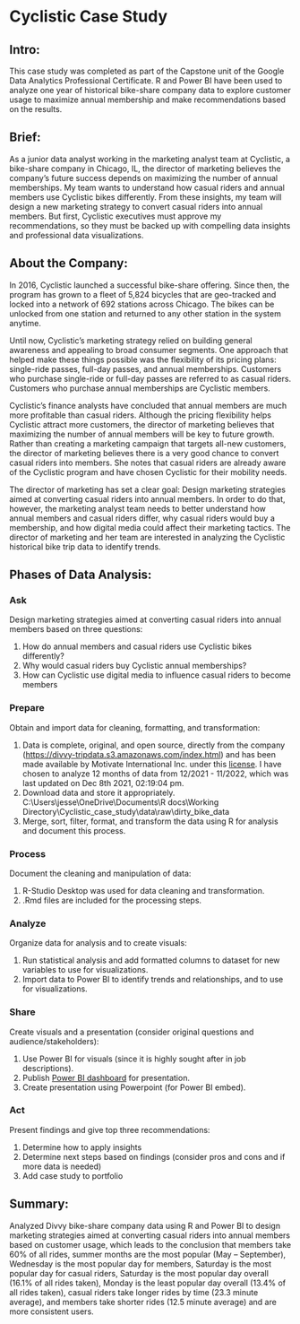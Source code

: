 # Cyclistic Case Study

## Intro:
This case study was completed as part of the Capstone unit of the Google Data Analytics Professional Certificate. R and Power BI have been used to analyze one year of historical bike-share company data to explore customer usage to maximize annual membership and make recommendations based on the results.

## Brief:

As a junior data analyst working in the marketing analyst team at Cyclistic, a bike-share company in Chicago, IL, the director of marketing believes the company’s future success depends on maximizing the number of annual memberships. My team wants to understand how casual riders and annual members use Cyclistic bikes differently. From these insights, my team will design a new marketing strategy to convert casual riders into annual members. But first, Cyclistic executives must approve my recommendations, so they must be backed up with compelling data insights and professional data visualizations.

## About the Company:

In 2016, Cyclistic launched a successful bike-share offering. Since then, the program has grown to a fleet of 5,824 bicycles that are geo-tracked and locked into a network of 692 stations across Chicago. The bikes can be unlocked from one station and returned to any other station in the system anytime.

Until now, Cyclistic’s marketing strategy relied on building general awareness and appealing to broad consumer segments. One approach that helped make these things possible was the flexibility of its pricing plans: single-ride passes, full-day passes, and annual memberships. Customers who purchase single-ride or full-day passes are referred to as casual riders. Customers who purchase annual memberships are Cyclistic members.

Cyclistic’s finance analysts have concluded that annual members are much more profitable than casual riders. Although the pricing flexibility helps Cyclistic attract more customers, the director of marketing believes that maximizing the number of annual members will be key to future growth. Rather than creating a marketing campaign that targets all-new customers, the director of marketing believes there is a very good chance to convert casual riders into members. She notes that casual riders are already aware of the Cyclistic program and have chosen Cyclistic for their mobility needs.

The director of marketing has set a clear goal: Design marketing strategies aimed at converting casual riders into annual members. In order to
do that, however, the marketing analyst team needs to better understand how annual members and casual riders differ, why
casual riders would buy a membership, and how digital media could affect their marketing tactics. The director of marketing and her team are
interested in analyzing the Cyclistic historical bike trip data to identify trends.

## Phases of Data Analysis:

### Ask
Design marketing strategies aimed at converting casual riders into annual members based on three questions:
1. How do annual members and casual riders use Cyclistic bikes differently?
2. Why would casual riders buy Cyclistic annual memberships?
3. How can Cyclistic use digital media to influence casual riders to become members

### Prepare
Obtain and import data for cleaning, formatting, and transformation:
1. Data is complete, original, and open source, directly from the company (https://divvy-tripdata.s3.amazonaws.com/index.html) and has been made available by Motivate International Inc. under this [license](https://ride.divvybikes.com/data-license-agreement). I have chosen to analyze 12 months of data from 12/2021 - 11/2022, which was last updated on Dec 8th 2021, 02:19:04 pm.
2. Download data and store it appropriately.
C:\Users\jesse\OneDrive\Documents\R docs\Working Directory\Cyclistic_case_study\data\raw\dirty_bike_data
3. Merge, sort, filter, format, and transform the data using R for analysis and document this process.

### Process
Document the cleaning and manipulation of data:
1. R-Studio Desktop was used for data cleaning and transformation.
2. .Rmd files are included for the processing steps.

### Analyze
Organize data for analysis and to create visuals:
1. Run statistical analysis and add formatted columns to dataset for new variables to use for visualizations.
2. Import data to Power BI to identify trends and relationships, and to use for visualizations.

### Share
Create visuals and a presentation (consider original questions and audience/stakeholders):
1. Use Power BI for visuals (since it is highly sought after in job descriptions).
2. Publish [Power BI dashboard](https://app.powerbi.com/view?r=eyJrIjoiOWFmYzg3ZjItMzllMS00YTQwLTgxNWQtMjgxY2M5OGI1YTdmIiwidCI6ImRkOTUxNGQ5LTA4NDMtNGQ0Zi04MTU4LTA2YmYwOWQ3ZWE3YyIsImMiOjN9) for presentation.
4. Create presentation using Powerpoint (for Power BI embed).

### Act
Present findings and give top three recommendations:
1. Determine how to apply insights
2. Determine next steps based on findings (consider pros and cons and if more data is needed)
3. Add case study to portfolio

## Summary:
Analyzed Divvy bike-share company data using R and Power BI to design marketing strategies aimed at converting casual riders into annual members based on customer usage, which leads to the conclusion that members take 60% of all rides, summer months are the most popular (May – September), Wednesday is the most popular day for members, Saturday is the most popular day for casual riders, Saturday is the most popular day overall (16.1% of all rides taken), Monday is the least popular day overall (13.4% of all rides taken), casual riders take longer rides by time (23.3 minute average), and members take shorter rides (12.5 minute average) and are more consistent users. 
